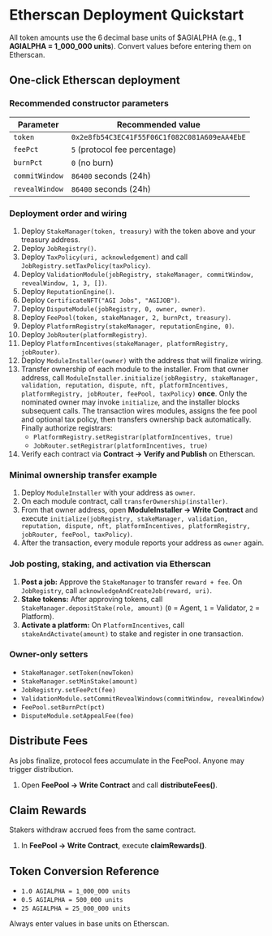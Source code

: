 # Etherscan Deployment Quickstart

All token amounts use the 6 decimal base units of $AGIALPHA (e.g., **1 AGIALPHA = 1_000_000 units**). Convert values before entering them on Etherscan.

## One-click Etherscan deployment

### Recommended constructor parameters

| Parameter | Recommended value |
| --- | --- |
| `token` | `0x2e8fb54C3EC41F55F06C1f082C081A609eAA4EbE` |
| `feePct` | `5` (protocol fee percentage) |
| `burnPct` | `0` (no burn) |
| `commitWindow` | `86400` seconds (24h) |
| `revealWindow` | `86400` seconds (24h) |

### Deployment order and wiring

1. Deploy `StakeManager(token, treasury)` with the token above and your treasury address.
2. Deploy `JobRegistry()`.
3. Deploy `TaxPolicy(uri, acknowledgement)` and call `JobRegistry.setTaxPolicy(taxPolicy)`.
4. Deploy `ValidationModule(jobRegistry, stakeManager, commitWindow, revealWindow, 1, 3, [])`.
5. Deploy `ReputationEngine()`.
6. Deploy `CertificateNFT("AGI Jobs", "AGIJOB")`.
7. Deploy `DisputeModule(jobRegistry, 0, owner, owner)`.
8. Deploy `FeePool(token, stakeManager, 2, burnPct, treasury)`.
9. Deploy `PlatformRegistry(stakeManager, reputationEngine, 0)`.
10. Deploy `JobRouter(platformRegistry)`.
11. Deploy `PlatformIncentives(stakeManager, platformRegistry, jobRouter)`.
12. Deploy `ModuleInstaller(owner)` with the address that will finalize wiring.
13. Transfer ownership of each module to the installer. From that owner address, call `ModuleInstaller.initialize(jobRegistry, stakeManager, validation, reputation, dispute, nft, platformIncentives, platformRegistry, jobRouter, feePool, taxPolicy)` **once**. Only the nominated owner may invoke `initialize`, and the installer blocks subsequent calls. The transaction wires modules, assigns the fee pool and optional tax policy, then transfers ownership back automatically. Finally authorize registrars:
    - `PlatformRegistry.setRegistrar(platformIncentives, true)`
    - `JobRouter.setRegistrar(platformIncentives, true)`
14. Verify each contract via **Contract → Verify and Publish** on Etherscan.

### Minimal ownership transfer example

1. Deploy `ModuleInstaller` with your address as `owner`.
2. On each module contract, call `transferOwnership(installer)`.
3. From that owner address, open **ModuleInstaller → Write Contract** and execute `initialize(jobRegistry, stakeManager, validation, reputation, dispute, nft, platformIncentives, platformRegistry, jobRouter, feePool, taxPolicy)`.
4. After the transaction, every module reports your address as `owner` again.

### Job posting, staking, and activation via Etherscan

1. **Post a job:** Approve the `StakeManager` to transfer `reward + fee`. On `JobRegistry`, call `acknowledgeAndCreateJob(reward, uri)`.
2. **Stake tokens:** After approving tokens, call `StakeManager.depositStake(role, amount)` (`0` = Agent, `1` = Validator, `2` = Platform).
3. **Activate a platform:** On `PlatformIncentives`, call `stakeAndActivate(amount)` to stake and register in one transaction.

### Owner-only setters

- `StakeManager.setToken(newToken)`
- `StakeManager.setMinStake(amount)`
- `JobRegistry.setFeePct(fee)`
- `ValidationModule.setCommitRevealWindows(commitWindow, revealWindow)`
- `FeePool.setBurnPct(pct)`
- `DisputeModule.setAppealFee(fee)`

## Distribute Fees

As jobs finalize, protocol fees accumulate in the FeePool. Anyone may trigger distribution.

1. Open **FeePool → Write Contract** and call **distributeFees()**.

## Claim Rewards

Stakers withdraw accrued fees from the same contract.

1. In **FeePool → Write Contract**, execute **claimRewards()**.

## Token Conversion Reference

- `1.0 AGIALPHA = 1_000_000 units`
- `0.5 AGIALPHA = 500_000 units`
- `25 AGIALPHA = 25_000_000 units`

Always enter values in base units on Etherscan.

